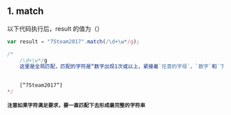 ## 1. match

以下代码执行后，result 的值为（）

``` javascript
var result = "75team2017".match(/\d+\w*/g);

/*
	/\d+\w*/g
    这里是全局匹配，匹配的字符是“数字出现1次或以上，紧接着`任意的字母`、`数字`和`下划线`出现0次或以上”

    
    [“75team2017”]
*/
```

**`注意如果字符满足要求，要一直匹配下去形成最完整的字符串`**